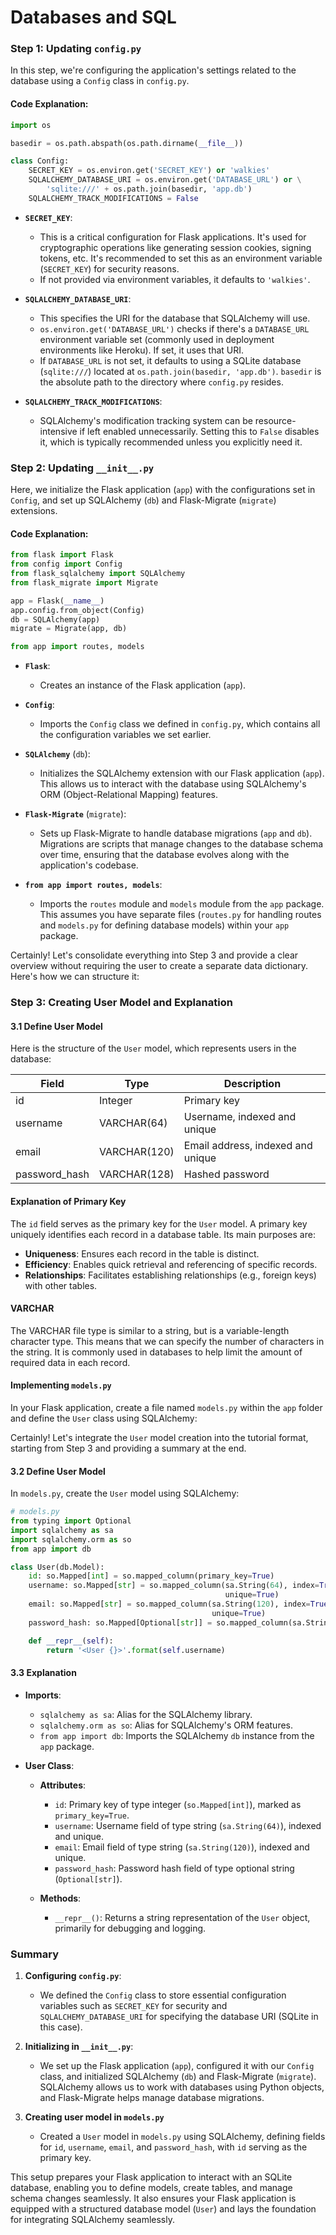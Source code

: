 # Databases and SQL
### Step 1: Updating `config.py`

In this step, we're configuring the application's settings related to the database using a `Config` class in `config.py`.

#### Code Explanation:

```python
import os

basedir = os.path.abspath(os.path.dirname(__file__))

class Config:
    SECRET_KEY = os.environ.get('SECRET_KEY') or 'walkies'
    SQLALCHEMY_DATABASE_URI = os.environ.get('DATABASE_URL') or \
        'sqlite:///' + os.path.join(basedir, 'app.db')
    SQLALCHEMY_TRACK_MODIFICATIONS = False
```

- **`SECRET_KEY`**: 
  - This is a critical configuration for Flask applications. It's used for cryptographic operations like generating session cookies, signing tokens, etc. It's recommended to set this as an environment variable (`SECRET_KEY`) for security reasons.
  - If not provided via environment variables, it defaults to `'walkies'`.

- **`SQLALCHEMY_DATABASE_URI`**:
  - This specifies the URI for the database that SQLAlchemy will use.
  - `os.environ.get('DATABASE_URL')` checks if there's a `DATABASE_URL` environment variable set (commonly used in deployment environments like Heroku). If set, it uses that URI.
  - If `DATABASE_URL` is not set, it defaults to using a SQLite database (`sqlite:///`) located at `os.path.join(basedir, 'app.db')`. `basedir` is the absolute path to the directory where `config.py` resides.

- **`SQLALCHEMY_TRACK_MODIFICATIONS`**:
  - SQLAlchemy's modification tracking system can be resource-intensive if left enabled unnecessarily. Setting this to `False` disables it, which is typically recommended unless you explicitly need it.

### Step 2: Updating `__init__.py`

Here, we initialize the Flask application (`app`) with the configurations set in `Config`, and set up SQLAlchemy (`db`) and Flask-Migrate (`migrate`) extensions.

#### Code Explanation:

```python
from flask import Flask
from config import Config
from flask_sqlalchemy import SQLAlchemy
from flask_migrate import Migrate

app = Flask(__name__)
app.config.from_object(Config)
db = SQLAlchemy(app)
migrate = Migrate(app, db)

from app import routes, models
```

- **`Flask`**:
  - Creates an instance of the Flask application (`app`).

- **`Config`**:
  - Imports the `Config` class we defined in `config.py`, which contains all the configuration variables we set earlier.

- **`SQLAlchemy`** (`db`):
  - Initializes the SQLAlchemy extension with our Flask application (`app`). This allows us to interact with the database using SQLAlchemy's ORM (Object-Relational Mapping) features.

- **`Flask-Migrate`** (`migrate`):
  - Sets up Flask-Migrate to handle database migrations (`app` and `db`). Migrations are scripts that manage changes to the database schema over time, ensuring that the database evolves along with the application's codebase.

- **`from app import routes, models`**:
  - Imports the `routes` module and `models` module from the `app` package. This assumes you have separate files (`routes.py` for handling routes and `models.py` for defining database models) within your `app` package.

Certainly! Let's consolidate everything into Step 3 and provide a clear overview without requiring the user to create a separate data dictionary. Here's how we can structure it:

### Step 3: Creating User Model and Explanation

#### 3.1 Define User Model

Here is the structure of the `User` model, which represents users in the database:

| Field          | Type         | Description                      |
|----------------|--------------|----------------------------------|
| id             | Integer      | Primary key                      |
| username       | VARCHAR(64)  | Username, indexed and unique     |
| email          | VARCHAR(120) | Email address, indexed and unique|
| password_hash  | VARCHAR(128) | Hashed password                  |

#### Explanation of Primary Key

The `id` field serves as the primary key for the `User` model. A primary key uniquely identifies each record in a database table. Its main purposes are:
- **Uniqueness**: Ensures each record in the table is distinct.
- **Efficiency**: Enables quick retrieval and referencing of specific records.
- **Relationships**: Facilitates establishing relationships (e.g., foreign keys) with other tables.

#### VARCHAR
The VARCHAR file type is similar to a string, but is a variable-length character type. This means that we can specify the number of characters in the string. It is commonly used in databases to help limit the amount of required data in each record.


#### Implementing `models.py`

In your Flask application, create a file named `models.py` within the `app` folder and define the `User` class using SQLAlchemy:

Certainly! Let's integrate the `User` model creation into the tutorial format, starting from Step 3 and providing a summary at the end.

#### 3.2 Define User Model

In `models.py`, create the `User` model using SQLAlchemy:

```python
# models.py
from typing import Optional
import sqlalchemy as sa
import sqlalchemy.orm as so
from app import db

class User(db.Model):
    id: so.Mapped[int] = so.mapped_column(primary_key=True)
    username: so.Mapped[str] = so.mapped_column(sa.String(64), index=True,
                                                unique=True)
    email: so.Mapped[str] = so.mapped_column(sa.String(120), index=True,
                                             unique=True)
    password_hash: so.Mapped[Optional[str]] = so.mapped_column(sa.String(128))

    def __repr__(self):
        return '<User {}>'.format(self.username)
```

#### 3.3 Explanation

- **Imports**: 
  - `sqlalchemy as sa`: Alias for the SQLAlchemy library.
  - `sqlalchemy.orm as so`: Alias for SQLAlchemy's ORM features.
  - `from app import db`: Imports the SQLAlchemy `db` instance from the `app` package.

- **User Class**:
  - **Attributes**:
    - `id`: Primary key of type integer (`so.Mapped[int]`), marked as `primary_key=True`.
    - `username`: Username field of type string (`sa.String(64)`), indexed and unique.
    - `email`: Email field of type string (`sa.String(120)`), indexed and unique.
    - `password_hash`: Password hash field of type optional string (`Optional[str]`).

  - **Methods**:
    - `__repr__()`: Returns a string representation of the `User` object, primarily for debugging and logging.


### Summary

1. **Configuring `config.py`**:
   - We defined the `Config` class to store essential configuration variables such as `SECRET_KEY` for security and `SQLALCHEMY_DATABASE_URI` for specifying the database URI (SQLite in this case).

2. **Initializing in `__init__.py`**:
   - We set up the Flask application (`app`), configured it with our `Config` class, and initialized SQLAlchemy (`db`) and Flask-Migrate (`migrate`). SQLAlchemy allows us to work with databases using Python objects, and Flask-Migrate helps manage database migrations.

3. **Creating user model in `models.py`**
    - Created a `User` model in `models.py` using SQLAlchemy, defining fields for `id`, `username`, `email`, and `password_hash`, with `id` serving as the primary key.

This setup prepares your Flask application to interact with an SQLite database, enabling you to define models, create tables, and manage schema changes seamlessly. It also ensures your Flask application is equipped with a structured database model (`User`) and lays the foundation for integrating SQLAlchemy seamlessly. 

